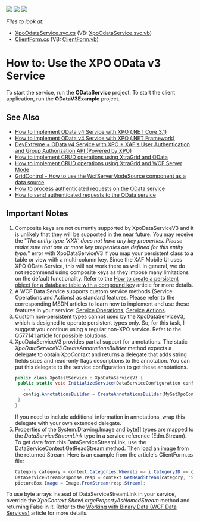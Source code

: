 <!-- default badges list -->
![](https://img.shields.io/endpoint?url=https://codecentral.devexpress.com/api/v1/VersionRange/128586353/15.2.4%2B)
[![](https://img.shields.io/badge/Open_in_DevExpress_Support_Center-FF7200?style=flat-square&logo=DevExpress&logoColor=white)](https://supportcenter.devexpress.com/ticket/details/E4389)
[![](https://img.shields.io/badge/📖_How_to_use_DevExpress_Examples-e9f6fc?style=flat-square)](https://docs.devexpress.com/GeneralInformation/403183)
<!-- default badges end -->
<!-- default file list -->
*Files to look at*:

* [XpoOdataService.svc.cs](./CS/ODataService/XpoOdataService.svc.cs) (VB: [XpoOdataService.svc.vb](./VB/ODataService/XpoOdataService.svc.vb))
* [ClientForm.cs](./CS/ODataV3Example/ClientForm.cs) (VB: [ClientForm.vb](./VB/ODataV3Example/ClientForm.vb))
<!-- default file list end -->
# How to: Use the XPO OData v3 Service

To start the service, run the **ODataService** project. To start the client application, run the **ODataV3Example** project.  

## See Also
- [How to Implement OData v4 Service with XPO (.NET Core 3.1)](https://github.com/DevExpress-Examples/XPO_how-to-implement-odata4-service-with-xpo-netcore)
- [How to Implement OData v4 Service with XPO (.NET Framework)](https://github.com/DevExpress-Examples/XPO_how-to-implement-odata4-service-with-xpo)
- [DevExtreme + OData v4 Service with XPO + XAF's User Authentication and Group Authorization API (Powered by XPO)](https://www.devexpress.com/go/XAF_Security_NonXAF_Series_2.aspx)
- [How to implement CRUD operations using XtraGrid and OData](https://github.com/DevExpress-Examples/how-to-implement-crud-operations-using-xtragrid-and-odata-e4070)  
- [How to implement CRUD operations using XtraGrid and WCF Server Mode](https://github.com/DevExpress-Examples/how-to-implement-crud-operations-using-xtragrid-and-wcf-server-mode-e4365)  
- [GridControl - How to use the WcfServerModeSource component as a data source](https://www.devexpress.com/Support/Center/p/K18557)  
- [How to process authenticated requests on the OData service](https://github.com/DevExpress-Examples/how-to-process-authenticated-requests-on-the-odata-service-e4403)  
- [How to send authenticated requests to the OData service](https://github.com/DevExpress-Examples/how-to-send-authenticated-requests-to-the-odata-service-e4460)  

## Important Notes
1. Composite keys are not currently supported by XpoDataServiceV3 and it is unlikely that they will be supported in the near future. You may receive the "_The entity type 'XXX' does not have any key properties. Please make sure that one or more key properties are defined for this entity type._" error with XpoDataServiceV3 if you map your persistent class to a table or view with a multi-column key. Since the XAF Mobile UI uses XPO OData Service, this will not work there as well.  In general, we do not recommend using composite keys as they impose many limitations on the default functionality. Refer to the [How to create a persistent object for a database table with a compound key](https://www.devexpress.com/Support/Center/p/A2615) article for more details.  
2. A WCF Data Service supports custom service methods (Service Operations and Actions) as standard features. Please refer to the corresponding MSDN articles to learn how to implement and use these features in your service: [Service Operations](http://msdn.microsoft.com/en-us/library/cc668788%28v=vs.103%29), [Service Actions](http://msdn.microsoft.com/en-us/library/hh859851%28v=vs.103%29).
3. Custom non-persistent types cannot used by the XpoDataServiceV3, which is designed to operate persistent types only. So, for this task, I suggest you continue using a regular non-XPO service. Refer to the [Q577141](https://www.devexpress.com/Support/Center/p/Q577141) article for possible solutions.  
4. XpoDataServiceV3 provides partial support for annotations. The static _XpoDataServiceV3.CreateAnnotationsBuilder_ method expects a delegate to obtain _XpoContext_ and returns a delegate that adds string fields sizes and read-only flags descriptions to the annotation. You can put this delegate to the service configuration to get these annotations.
   ```csharp
   public class XpoTestService : XpoDataServiceV3 {
    public static void InitializeService(DataServiceConfiguration config) {
      ...
      config.AnnotationsBuilder = CreateAnnotationsBuilder(MyGetXpoContextDelegate);
    }
   }
   ```
   If you need to include additional information in annotations, wrap this delegate with your own extended delegate.  
5. Properties of the System.Drawing.Image and byte[] types are mapped to the _DataServiceStreamLink_ type in a service reference (Edm.Stream). To get data from this DataServiceStreamLink, use the DataServiceContext.GetReadStream method. Then load an image from the returned Stream. Here is an example from the article's ClientForm.cs file:
   ```csharp
   Category category = context.Categories.Where(i => i.CategoryID == categoryID).Single();
   DataServiceStreamResponse resp = context.GetReadStream(category, "StreamPicture", new DataServiceRequestArgs());
   pictureBox.Image = Image.FromStream(resp.Stream);
   ```
To use byte arrays instead of DataServiceStreamLink in your service, override the _XpoContext.ShowLargePropertyAsNamedStream_ method and returning False in it. Refer to the [Working with Binary Data (WCF Data Services)](https://docs.microsoft.com/en-us/dotnet/framework/data/wcf/working-with-binary-data-wcf-data-services) article for more details.


